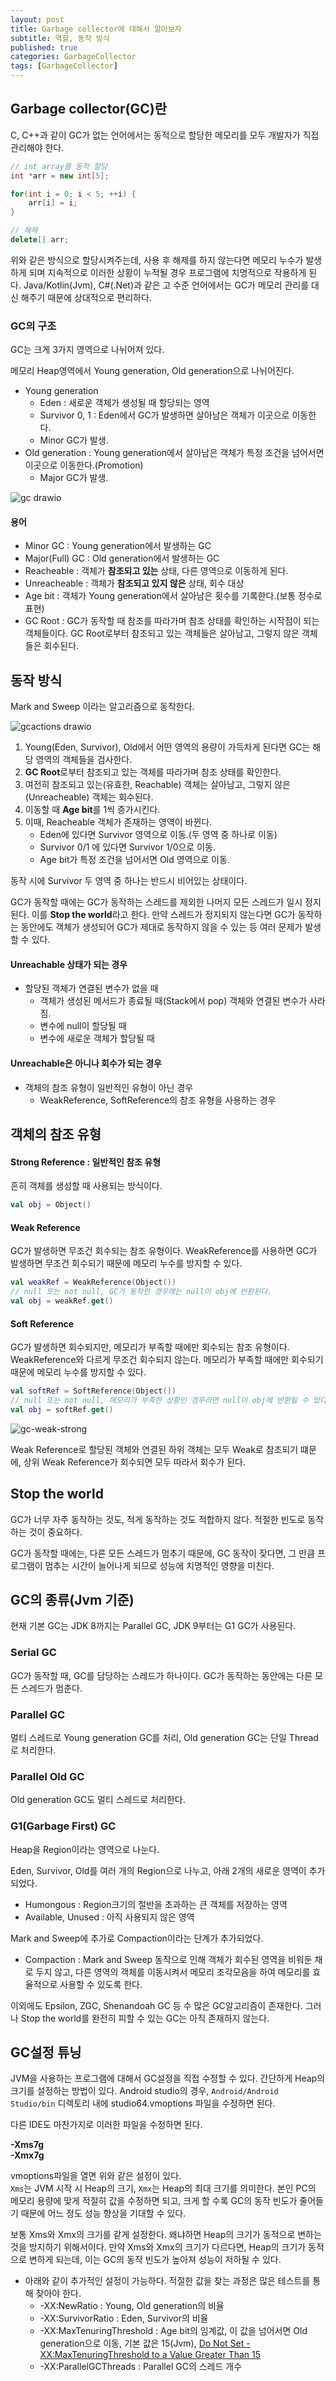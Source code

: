 ```yaml
---
layout: post
title: Garbage collector에 대해서 알아보자
subtitle: 역할, 동작 방식
published: true
categories: GarbageCollector
tags: [GarbageCollector]
---
```

## Garbage collector(GC)란

C, C++과 같이 GC가 없는 언어에서는 동적으로 할당한 메모리를 모두 개발자가 직접 관리해야 한다.   

```c++
// int array를 동적 할당
int *arr = new int[5];

for(int i = 0; i < 5; ++i) {
    arr[i] = i;
}

// 해제
delete[] arr;
```

위와 같은 방식으로 할당시켜주는데, 사용 후 해제를 하지 않는다면 메모리 누수가 발생하게 되며 지속적으로 이러한 상황이 누적될 경우 프로그램에 치명적으로 작용하게 된다. Java/Kotlin(Jvm), C#(.Net)과 같은 고 수준 언어에서는 GC가 메모리 관리를 대신 해주기 때문에 상대적으로 편리하다.

### GC의 구조

GC는 크게 3가지 영역으로 나뉘어져 있다.

메모리 Heap영역에서 Young generation, Old generation으로 나뉘어진다.

- Young generation
  - Eden : 새로운 객체가 생성될 때 할당되는 영역
  - Survivor 0, 1 : Eden에서 GC가 발생하면 살아남은 객체가 이곳으로 이동한다.
  - Minor GC가 발생.
- Old generation : Young generation에서 살아남은 객체가 특정 조건을 넘어서면 이곳으로 이동한다.(Promotion)
  - Major GC가 발생.

![gc drawio](https://github.com/pknujsp/android-smartdeeplink/assets/48265129/3228d5ea-f91a-496b-b67c-96456e513127)  


#### 용어

- Minor GC : Young generation에서 발생하는 GC
- Major(Full) GC : Old generation에서 발생하는 GC
- Reacheable : 객체가 **참조되고 있는** 상태, 다른 영역으로 이동하게 된다.
- Unreacheable : 객체가  **참조되고 있지 않은** 상태, 회수 대상
- Age bit : 객체가 Young generation에서 살아남은 횟수를 기록한다.(보통 정수로 표현)
- GC Root : GC가 동작할 때 참조를 따라가며 참조 상태를 확인하는 시작점이 되는 객체들이다. GC Root로부터 참조되고 있는 객체들은 살아남고, 그렇지 않은 객체들은 회수된다.

## 동작 방식

Mark and Sweep 이라는 알고리즘으로 동작한다.

![gcactions drawio](https://github.com/pknujsp/android-smartdeeplink/assets/48265129/fa314b28-01e2-4342-9ff6-89690af8c366)  


1. Young(Eden, Survivor), Old에서 어떤 영역의 용량이 가득차게 된다면 GC는 해당 영역의 객체들을 검사한다.
2. **GC Root**로부터 참조되고 있는 객체를 따라가며 참조 상태를 확인한다.
3. 여전히 참조되고 있는(유효한, Reachable) 객체는 살아남고, 그렇지 않은(Unreacheable) 객체는 회수된다.
4. 이동할 때 **Age bit**를 1씩 증가시킨다.
5. 이때, Reacheable 객체가 존재하는 영역이 바뀐다.
   - Eden에 있다면 Survivor 영역으로 이동.(두 영역 중 하나로 이동)
   - Survivor 0/1 에 있다면 Survivor 1/0으로 이동.
   - Age bit가 특정 조건을 넘어서면 Old 영역으로 이동.

동작 시에 Survivor 두 영역 중 하나는 반드시 비어있는 상태이다.

GC가 동작할 때에는 GC가 동작하는 스레드를 제외한 나머지 모든 스레드가 일시 정지된다. 이를 **Stop the world**라고 한다. 만약 스레드가 정지되지 않는다면 GC가 동작하는 동안에도 객체가 생성되어 GC가 제대로 동작하지 않을 수 있는 등 여러 문제가 발생할 수 있다.

#### Unreachable 상태가 되는 경우

- 할당된 객체가 연결된 변수가 없을 때
  - 객체가 생성된 메서드가 종료될 때(Stack에서 pop) 객체와 연결된 변수가 사라짐.
  - 변수에 null이 할당될 때
  - 변수에 새로운 객체가 할당될 때

#### Unreachable은 아니나 회수가 되는 경우

- 객체의 참조 유형이 일반적인 유형이 아닌 경우
  - WeakReference, SoftReference의 참조 유형을 사용하는 경우

## 객체의 참조 유형

#### Strong Reference : 일반적인 참조 유형

흔히 객체를 생성할 때 사용되는 방식이다.

```kotlin
val obj = Object()
```

#### Weak Reference

GC가 발생하면 무조건 회수되는 참조 유형이다. WeakReference를 사용하면 GC가 발생하면 무조건 회수되기 때문에 메모리 누수를 방지할 수 있다.


```kotlin
val weakRef = WeakReference(Object())
// null 또는 not null, GC가 동작한 경우에는 null이 obj에 반환된다.
val obj = weakRef.get()
```


#### Soft Reference

GC가 발생하면 회수되지만, 메모리가 부족할 때에만 회수되는 참조 유형이다. WeakReference와 다르게 무조건 회수되지 않는다. 메모리가 부족할 때에만 회수되기 때문에 메모리 누수를 방지할 수 있다.

```kotlin
val softRef = SoftReference(Object())
// null 또는 not null, 메모리가 부족한 상황인 경우라면 null이 obj에 반환될 수 있다.
val obj = softRef.get()
```

![gc-weak-strong](https://github.com/pknujsp/android-smartdeeplink/assets/48265129/520a7fb3-3150-4841-89db-d42b8cc655e5)  


Weak Reference로 할당된 객체와 연결된 하위 객체는 모두 Weak로 참조되기 떄문에, 상위 Weak Reference가 회수되면  모두 따라서 회수가 된다.


## Stop the world

GC가 너무 자주 동작하는 것도, 적게 동작하는 것도 적합하지 않다. 적절한 빈도로 동작하는 것이 중요하다.

GC가 동작할 때에는, 다른 모든 스레드가 멈추기 때문에, GC 동작이 잦다면, 그 만큼 프로그램이 멈추는 시간이 늘어나게 되므로 성능에 치명적인 영향을 미친다.


## GC의 종류(Jvm 기준)

현재 기본 GC는 JDK 8까지는 Parallel GC, JDK 9부터는 G1 GC가 사용된다.

### Serial GC

GC가 동작할 때, GC를 담당하는 스레드가 하나이다. GC가 동작하는 동안에는 다른 모든 스레드가 멈춘다.

### Parallel GC

멀티 스레드로 Young generation GC를 처리, Old generation GC는 단일 Thread로 처리한다.

### Parallel Old GC

Old generation GC도 멀티 스레드로 처리한다.

### G1(Garbage First) GC

Heap을 Region이라는 영역으로 나눈다.

Eden, Survivor, Old를 여러 개의 Region으로 나누고, 아래 2개의 새로운 영역이 추가되었다.

- Humongous : Region크기의 절반을 초과하는 큰 객체를 저장하는 영역
- Available, Unused : 아직 사용되지 않은 영역

Mark and Sweep에 추가로 Compaction이라는 단계가 추가되었다.

- Compaction : Mark and Sweep 동작으로 인해 객체가 회수된 영역을 비워둔 채로 두지 않고, 다른 영역의 객체를 이동시켜서 메모리 조각모음을 하여 메모리를 효율적으로 사용할 수 있도록 한다.

이외에도 Epsilon, ZGC, Shenandoah GC 등 수 많은 GC알고리즘이 존재한다. 그러나 Stop the world를 완전히 피할 수 있는 GC는 아직 존재하지 않는다.


## GC설정 튜닝

JVM을 사용하는 프로그램에 대해서 GC설정을 직접 수정할 수 있다. 간단하게 Heap의 크기를 설정하는 방법이 있다.
Android studio의 경우, `Android/Android Studio/bin` 디렉토리 내에 studio64.vmoptions 파일을 수정하면 된다.  

다른 IDE도 마찬가지로 이러한 파일을 수정하면 된다.  

**-Xms7g**  
**-Xmx7g**  

vmoptions파일을 열면 위와 같은 설정이 있다.  
`Xms`는 JVM 시작 시 Heap의 크기, `Xmx`는 Heap의 최대 크기를 의미한다.
본인 PC의 메모리 용량에 맞게 적절히 값을 수정하면 되고, 크게 할 수록 GC의 동작 빈도가 줄어들기 때문에 어느 정도 성능 향상을 기대할 수 있다.  

보통 Xms와 Xmx의 크기를 같게 설정한다. 왜냐하면 Heap의 크기가 동적으로 변하는 것을 방지하기 위해서이다. 만약 Xms와 Xmx의 크기가 다르다면, Heap의 크기가 동적으로 변하게 되는데, 이는 GC의 동작 빈도가 높아져 성능이 저하될 수 있다.  


- 아래와 같이 추가적인 설정이 가능하다. 적절한 값을 찾는 과정은 많은 테스트를 통해 찾아야 한다.  
  - -XX:NewRatio : Young, Old generation의 비율
  - -XX:SurvivorRatio : Eden, Survivor의 비율
  - -XX:MaxTenuringThreshold : Age bit의 임계값, 이 값을 넘어서면 Old generation으로 이동, 기본 값은 15(Jvm), [Do Not Set -XX:MaxTenuringThreshold to a Value Greater Than 15](https://support.oracle.com/knowledge/Middleware/1283267_1.html)
  - -XX:ParallelGCThreads : Parallel GC의 스레드 개수
